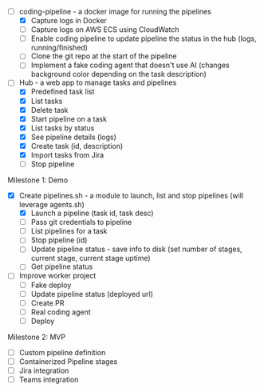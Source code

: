 - [ ] coding-pipeline - a docker image for running the pipelines
    - [x] Capture logs in Docker
    - [ ] Capture logs on AWS ECS using CloudWatch
    - [ ] Enable coding pipeline to update pipeline the status in the hub (logs, running/finished)    
    - [ ] Clone the git repo at the start of the pipeline
    - [ ] Implement a fake coding agent that doesn't use AI (changes background color depending on the task description)

- [ ] Hub - a web app to manage tasks and pipelines
    - [x] Predefined task list
    - [x] List tasks
    - [x] Delete task
    - [x] Start pipeline on a task
    - [x] List tasks by status
    - [x] See pipeline details (logs)
    - [x] Create task (id, description)
    - [x] Import tasks from Jira
    - [ ] Stop pipeline

Milestone 1: Demo

- [x] Create pipelines.sh - a module to launch, list and stop pipelines (will leverage agents.sh)
    - [x] Launch a pipeline (task id, task desc)
    - [ ] Pass git credentials to pipeline
    - [ ] List pipelines for a task
    - [ ] Stop pipeline (id)
    - [ ] Update pipeline status - save info to disk (set number of stages, current stage, current stage uptime)
    - [ ] Get pipeline status

- [ ] Improve worker project
    - [ ] Fake deploy
    - [ ] Update pipeline status (deployed url)
    - [ ] Create PR
    - [ ] Real coding agent
    - [ ] Deploy

Milestone 2: MVP

- [ ] Custom pipeline definition
- [ ] Containerized Pipeline stages
- [ ] Jira integration
- [ ] Teams integration
